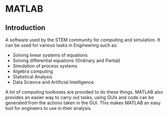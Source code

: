 # MATLAB

## Introduction
A software used by the STEM community for computing and simulation. It can be used for various tasks in Engineering such as:
- Solving linear systems of equations
- Solving differential equations (Ordinary and Partial)
- Simulation of process systems
- Algebra computing
- Statistical Analysis
- Data Science and Artificial Intelligence

A lot of computing toolboxes are provided to do these things. MATLAB also provides an easier way to carry out tasks, using GUIs and code can be generated from the actions
taken in the GUI. This makes MATLAB an easy tool for engineers to use in their analysis.

